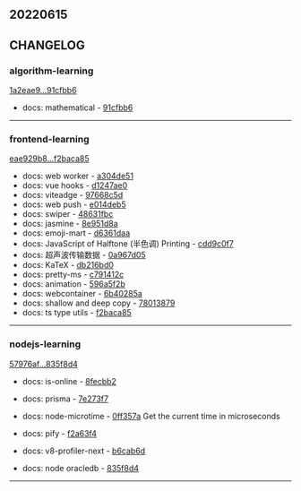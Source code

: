 ## 20220615

## CHANGELOG

### algorithm-learning

[1a2eae9...91cfbb6](https://github.com/zhbhun/algorithm-learning/compare/1a2eae9...91cfbb6)

* docs: mathematical - [91cfbb6](https://github.com/zhbhun/algorithm-learning/commit/91cfbb61e55e6bd160ff40571611014463b1e455)

---

### frontend-learning

[eae929b8...f2baca85](https://github.com/zhbhun/frontend-learning/compare/eae929b8...f2baca85)

* docs: web worker - [a304de51](https://github.com/zhbhun/frontend-learning/commit/a304de51df0a17c1a4ae2f863924de026e96d9a6)
* docs: vue hooks - [d1247ae0](https://github.com/zhbhun/frontend-learning/commit/d1247ae07cd6f3f240ff4b2fc9aeef02fce3e01b)
* docs: viteadge - [97668c5d](https://github.com/zhbhun/frontend-learning/commit/97668c5da1c92ab1d59dc62c167cce836b2ee1aa)
* docs: web push - [e014deb5](https://github.com/zhbhun/frontend-learning/commit/e014deb555013ab9b0d5c1453b5da71538044c2b)
* docs: swiper - [48631fbc](https://github.com/zhbhun/frontend-learning/commit/48631fbc96a7811f1a560d1e8cb97250fb13c477)
* docs: jasmine - [8e951d8a](https://github.com/zhbhun/frontend-learning/commit/8e951d8a9e15f7d1dec7673eb33166d4c2637a29)
* docs: emoji-mart - [d6361daa](https://github.com/zhbhun/frontend-learning/commit/d6361daa7c9183ff68c5d8de5cd9a455c49774ee)
* docs: JavaScript of Halftone (半色调) Printing - [cdd9c0f7](https://github.com/zhbhun/frontend-learning/commit/cdd9c0f793d9d81373230379e30aa763674a1414)
* docs: 超声波传输数据 - [0a967d05](https://github.com/zhbhun/frontend-learning/commit/0a967d05e2c6f56949555e8d0307ea929f5de5e3)
* docs: KaTeX - [db216bd0](https://github.com/zhbhun/frontend-learning/commit/db216bd08e66061f0c8ad56678fe3e3949217f06)
* docs: pretty-ms - [c791412c](https://github.com/zhbhun/frontend-learning/commit/c791412c840bd4058fe33ff00e21927f9faff444)
* docs: animation - [596a5f2b](https://github.com/zhbhun/frontend-learning/commit/596a5f2bd762c584367a0d49c23a986c116e9a88)
* docs: webcontainer - [6b40285a](https://github.com/zhbhun/frontend-learning/commit/6b40285a52a180d7f9403ca7f7ae7033797b1899)
* docs: shallow and deep copy - [78013879](https://github.com/zhbhun/frontend-learning/commit/780138790cad78a5d394f3d88c9ccd5ff93936d7)
* docs: ts type utils - [f2baca85](https://github.com/zhbhun/frontend-learning/commit/f2baca85af1b60651c74ba983efe54997548046e)

---

### nodejs-learning

[57976af...835f8d4](https://github.com/zhbhun/nodejs-learning/compare/57976af...835f8d4)

* docs: is-online - [8fecbb2](https://github.com/zhbhun/nodejs-learning/commit/8fecbb2d6581ed08fbf58a5212627bc9cbf3bec2)
* docs: prisma - [7e273f7](https://github.com/zhbhun/nodejs-learning/commit/7e273f7ead5b2df8d488fa9bad362acd047a28cf)
* docs: node-microtime - [0ff357a](https://github.com/zhbhun/nodejs-learning/commit/0ff357a1fc4b2d5e6249dba5ab8adc71fb4ca0fe)
    Get the current time in microseconds
    

* docs: pify - [f2a63f4](https://github.com/zhbhun/nodejs-learning/commit/f2a63f4b0ff56384e6e5f01583e5657820536058)
* docs: v8-profiler-next - [b6cab6d](https://github.com/zhbhun/nodejs-learning/commit/b6cab6df112c0402d40314a42035c5785d5d10f5)
* docs: node oracledb - [835f8d4](https://github.com/zhbhun/nodejs-learning/commit/835f8d49b3ac59649627404fea62193469795344)

---

